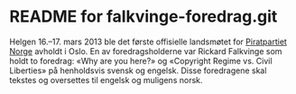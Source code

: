 README for falkvinge-foredrag.git
=================================

Helgen 16.–17. mars 2013 ble det første offisielle landsmøtet for 
[Piratpartiet Norge](http://piratpartiet.no) avholdt i Oslo. En av 
foredragsholderne var Rickard Falkvinge som holdt to foredrag: «Why are 
you here?» og «Copyright Regime vs. Civil Liberties» på henholdsvis 
svensk og engelsk. Disse foredragene skal tekstes og oversettes til 
engelsk og muligens norsk.

